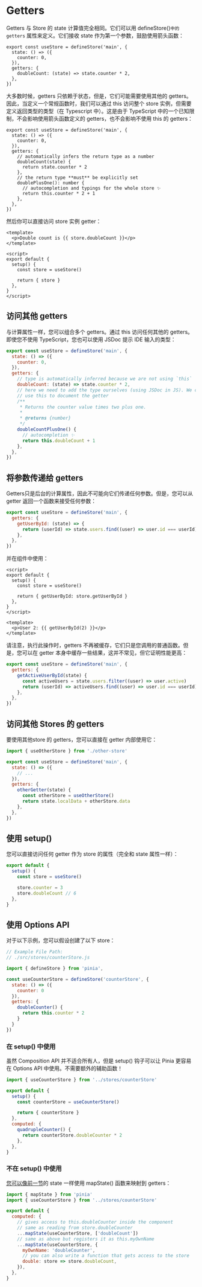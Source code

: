 # Getters

Getters 与 Store 的 state 计算值完全相同。它们可以用 defineStore()`中的 getters`
属性来定义。它们接收 state 作为第一个参数，鼓励使用箭头函数：

```vue
export const useStore = defineStore('main', {
  state: () => ({
    counter: 0,
  }),
  getters: {
    doubleCount: (state) => state.counter * 2,
  },
})
```

大多数时候，getters 只依赖于状态，但是，它们可能需要使用其他的 getters。因此，当定义一个常规函数时，我们可以通过 this 访问整个 store 实例，但需要定义返回类型的类型（在 Typescript 中）。这是由于 TypeScript 中的一个已知限制，不会影响使用箭头函数定义的 getters，也不会影响不使用 this 的 getters：

```vue
export const useStore = defineStore('main', {
  state: () => ({
    counter: 0,
  }),
  getters: {
    // automatically infers the return type as a number
    doubleCount(state) {
      return state.counter * 2
    },
    // the return type **must** be explicitly set
    doublePlusOne(): number {
      // autocompletion and typings for the whole store ✨
      return this.counter * 2 + 1
    },
  },
})
```

然后你可以直接访问 store 实例 getter：

```vue
<template>
  <p>Double count is {{ store.doubleCount }}</p>
</template>

<script>
export default {
  setup() {
    const store = useStore()

    return { store }
  },
}
</script>
```



## 访问其他 getters

与计算属性一样，您可以组合多个 getters。通过 this 访问任何其他的 getters。即使您不使用 TypeScript，您也可以使用 JSDoc 提示 IDE 输入的类型：

```js
export const useStore = defineStore('main', {
  state: () => ({
    counter: 0,
  }),
  getters: {
    // type is automatically inferred because we are not using `this`
    doubleCount: (state) => state.counter * 2,
    // here we need to add the type ourselves (using JSDoc in JS). We can also
    // use this to document the getter
    /**
     * Returns the counter value times two plus one.
     *
     * @returns {number}
     */
    doubleCountPlusOne() {
      // autocompletion ✨
      return this.doubleCount + 1
    },
  },
})
```



## 将参数传递给 getters

Getters只是后台的计算属性，因此不可能向它们传递任何参数。但是，您可以从 getter 返回一个函数来接受任何参数：

```js
export const useStore = defineStore('main', {
  getters: {
    getUserById: (state) => {
      return (userId) => state.users.find((user) => user.id === userId)
    },
  },
})
```

并在组件中使用：

```vue
<script>
export default {
  setup() {
    const store = useStore()

    return { getUserById: store.getUserById }
  },
}
</script>

<template>
  <p>User 2: {{ getUserById(2) }}</p>
</template>
```

请注意，执行此操作时，getters 不再被缓存，它们只是您调用的普通函数。但是，您可以在 getter 本身中缓存一些结果，这并不常见，但它证明性能更高：

```js
export const useStore = defineStore('main', {
  getters: {
    getActiveUserById(state) {
      const activeUsers = state.users.filter((user) => user.active)
      return (userId) => activeUsers.find((user) => user.id === userId)
    },
  },
})
```



## 访问其他 Stores 的 getters

要使用其他store 的 getters，您可以直接在 getter 内部使用它：

```js
import { useOtherStore } from './other-store'

export const useStore = defineStore('main', {
  state: () => ({
    // ...
  }),
  getters: {
    otherGetter(state) {
      const otherStore = useOtherStore()
      return state.localData + otherStore.data
    },
  },
})
```



## 使用 setup()

您可以直接访问任何 getter 作为 store 的属性（完全和 state 属性一样）：

```js
export default {
  setup() {
    const store = useStore()

    store.counter = 3
    store.doubleCount // 6
  },
}
```



## 使用 Options API

对于以下示例，您可以假设创建了以下 store：

```js
// Example File Path:
// ./src/stores/counterStore.js

import { defineStore } from 'pinia',

const useCounterStore = defineStore('counterStore', {
  state: () => ({
    counter: 0
  }),
  getters: {
    doubleCounter() {
      return this.counter * 2
    }
  }
})
```

### 在 setup() 中使用

虽然 Composition API 并不适合所有人，但是 setup() 钩子可以让 Pinia 更容易在 Options API 中使用。不需要额外的辅助函数！

```js
import { useCounterStore } from '../stores/counterStore'

export default {
  setup() {
    const counterStore = useCounterStore()

    return { counterStore }
  },
  computed: {
    quadrupleCounter() {
      return counterStore.doubleCounter * 2
    },
  },
}
```



### 不在 setup() 中使用

[您可以像前一节](https://pinia.vuejs.org/core-concepts/state.html#options-api)的 state 一样使用 mapState() 函数来映射到 getters：

```js
import { mapState } from 'pinia'
import { useCounterStore } from '../stores/counterStore'

export default {
  computed: {
    // gives access to this.doubleCounter inside the component
    // same as reading from store.doubleCounter
    ...mapState(useCounterStore, ['doubleCount'])
    // same as above but registers it as this.myOwnName
    ...mapState(useCounterStore, {
      myOwnName: 'doubleCounter',
      // you can also write a function that gets access to the store
      double: store => store.doubleCount,
    }),
  },
}
```